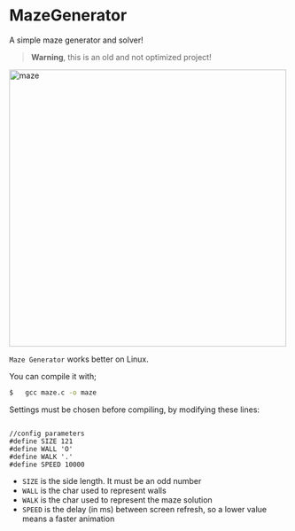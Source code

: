 # MazeGenerator
A simple maze generator and solver!

> <b>Warning</b>, this is an old and not optimized project!

<img src="img/preview.gif?raw=true" alt="maze" width="500" height="500"> 



`Maze Generator` works better on Linux.

You can compile it with;

```sh
$   gcc maze.c -o maze
```

Settings must be chosen before compiling, by modifying these lines:

```

//config parameters
#define SIZE 121
#define WALL 'O'
#define WALK '.'
#define SPEED 10000

```
* `SIZE` is the side length. It must be an odd number
* `WALL` is the char used to represent walls
* `WALK` is the char used to represent the maze solution
* `SPEED` is the delay (in ms) between screen refresh, so a lower value means a faster animation

